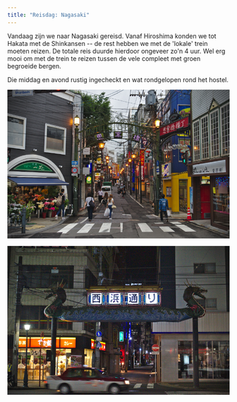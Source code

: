 ```yaml
---
title: "Reisdag: Nagasaki"
---
```



Vandaag zijn we naar Nagasaki gereisd. Vanaf Hiroshima konden we tot Hakata met
de Shinkansen -- de rest hebben we met de 'lokale' trein moeten reizen. De
totale reis duurde hierdoor ongeveer zo'n 4 uur. Wel erg mooi om met de trein te
reizen tussen de vele compleet met groen begroeide bergen. 

Die middag en avond rustig ingecheckt en wat rondgelopen rond het hostel.

![Erg versierde straten](/images/day-26/20180620_0013.jpg)

![Dit soort poorten zie je in veel steden, blijft interessant](/images/day-26/20180620_0025.jpg)
